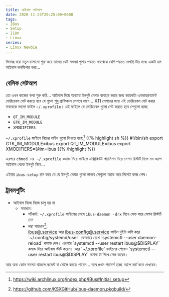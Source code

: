 ```yaml
---
title: আইবাস সেটআপ
date: 2020-11-24T20:25:00+0600
tags:
- IBus
- Setup
- I18n
- Linux
series: 
- Linux Newbie
---
```

লিনাক্স যারা নতুন চালানো শুরু করে তাদের যেই সমস্যা গুলায় পড়তে সবথেকে বেশি পড়তে দেখছি টার মধ্যে একটা হল আইবাস কনফিগার করা...

## বেসিক সেটআপ
তো এখন কাজের কথা শুরু করি...
আইবাস দিয়ে অন্যান্য ইনপুট মেথড ব্যবহার করার জন্য কয়েকটা এনভায়রনমেন্ট ভেরিয়েবল সেট করতে হবে যে গুলো শুধু গ্রাফিকাল সেশনে লাগে...
X11 সেশনের জন্য এই ভেরিয়েবল সেট করার সবথেকে ভালো ফাইল `~/.xprofile`। 
এই ফাইলে যে ভেরিয়েবল গুলো সেট করতে হবে সেগুলো হচ্ছে 
+ `QT_IM_MODULE`
+ `GTK_IM_MODULE`
+ `XMODIFIERS`

`~/.xprofile` ফাইলে নিচের লাইন গুলো লিখতে হবে:[^1]
{{% highlight sh %}}
#!/bin/sh
export GTK_IM_MODULE=ibus
export QT_IM_MODULE=ibus
export XMODIFIERS=@im=ibus
{{% /highlight %}}

এরপরে `chmod +x ~/.xprofile` কমান্ড দিয়ে ফাইলে এক্সিকিউট পারমিশন দিয়ে সেশন রিস্টার্ট দিলে সব অ্যাপ আইবাস থেকে ইনপুট নিবে...

এইবার `ibus-setup` রান করে যে যে ইনপুট মেথড গুলো লাগবে সেগুলো অ্যাড করে নিলেই কাজ শেষ।


## ট্রাবলশুটিং
+ আইবাস নিজে নিজে চালু হয় না
  + সমাধান: 
    + শর্টকাট: `~/.xprofile` ফাইলের শেষে `ibus-daemon -drx` লিখে সেভ করে সেশন রিস্টার্ট দেন
    + লম্বা সমাধান[^2]:  
      [ibus@.service](https://github.com/KSXGitHub/ibus-daemon.pkgbuild/raw/master/ibus%40.service) আর
      [ibus-config@.service](https://github.com/KSXGitHub/ibus-daemon.pkgbuild/raw/master/ibus-config%40.service)
      <!---->ফাইল দুইটা কপি করে `~/.config/systemd/user` ফোল্ডারে রেখে `systemctl --user daemon-reload` কমান্ড দেন।
      <!---->এরপরে `systemctl --user restart ibus@$DISPLAY` কমান্ড দিয়ে আইবাস স্টার্ট করেন।  
      <!---->আর `~/.xprofile` ফাইলের শেষেও `systemctl --user restart ibus@$DISPLAY` কমান্ড টা লিখে সেভ করেন।
    
আর অন্য কোন সমস্যা থাকলে কমেন্ট বা মেইল করতে পারেন... তবে প্রথম পরামর্শ হচ্ছে  *আগে সার্চ করে দেখবেন*।


[^1]: https://wiki.archlinux.org/index.php/IBus#Initial_setup
[^2]: https://github.com/KSXGitHub/ibus-daemon.pkgbuild/
